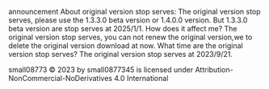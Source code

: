 announcement
About original version stop serves:
The original version stop serves, please use the 1.3.3.0 beta version or 1.4.0.0 version.
But 1.3.3.0 beta version are stop serves at 2025/1/1.
How does it affect me?
The original version stop serves, you can not renew the original version,we to delete the original version download at now.
What time are the original version stop serves?
The original version stop serves at 2023/9/21.



small08773 © 2023 by small0877345 is licensed under Attribution-NonCommercial-NoDerivatives 4.0 International 
